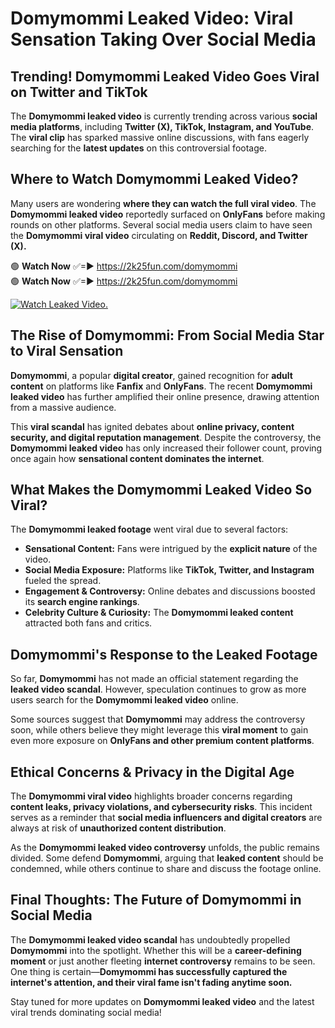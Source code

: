 # Domymommi Leaked Video: Viral Sensation Taking Over Social Media

## **Trending! Domymommi Leaked Video Goes Viral on Twitter and TikTok**
The **Domymommi leaked video** is currently trending across various **social media platforms**, including **Twitter (X), TikTok, Instagram, and YouTube**. The **viral clip** has sparked massive online discussions, with fans eagerly searching for the **latest updates** on this controversial footage.

## **Where to Watch Domymommi Leaked Video?**
Many users are wondering **where they can watch the full viral video**. The **Domymommi leaked video** reportedly surfaced on **OnlyFans** before making rounds on other platforms. Several social media users claim to have seen the **Domymommi viral video** circulating on **Reddit, Discord, and Twitter (X).**

🟢 **Watch Now** ✅=► https://2k25fun.com/domymommi  
🟢 **Watch Now** ✅=► https://2k25fun.com/domymommi  

[![Watch Leaked Video.](https://miro.medium.com/v2/resize:fit:828/format:webp/1*cilzJN44JGOrTw9NJCrNHA.gif "Watch Leaked Video")](https://2k25fun.com/domymommi)

## **The Rise of Domymommi: From Social Media Star to Viral Sensation**
**Domymommi**, a popular **digital creator**, gained recognition for **adult content** on platforms like **Fanfix** and **OnlyFans**. The recent **Domymommi leaked video** has further amplified their online presence, drawing attention from a massive audience.

This **viral scandal** has ignited debates about **online privacy, content security, and digital reputation management**. Despite the controversy, the **Domymommi leaked video** has only increased their follower count, proving once again how **sensational content dominates the internet**.

## **What Makes the Domymommi Leaked Video So Viral?**
The **Domymommi leaked footage** went viral due to several factors:
- **Sensational Content:** Fans were intrigued by the **explicit nature** of the video.
- **Social Media Exposure:** Platforms like **TikTok, Twitter, and Instagram** fueled the spread.
- **Engagement & Controversy:** Online debates and discussions boosted its **search engine rankings**.
- **Celebrity Culture & Curiosity:** The **Domymommi leaked content** attracted both fans and critics.

## **Domymommi's Response to the Leaked Footage**
So far, **Domymommi** has not made an official statement regarding the **leaked video scandal**. However, speculation continues to grow as more users search for the **Domymommi leaked video** online.

Some sources suggest that **Domymommi** may address the controversy soon, while others believe they might leverage this **viral moment** to gain even more exposure on **OnlyFans and other premium content platforms**.

## **Ethical Concerns & Privacy in the Digital Age**
The **Domymommi viral video** highlights broader concerns regarding **content leaks, privacy violations, and cybersecurity risks**. This incident serves as a reminder that **social media influencers and digital creators** are always at risk of **unauthorized content distribution**.

As the **Domymommi leaked video controversy** unfolds, the public remains divided. Some defend **Domymommi**, arguing that **leaked content** should be condemned, while others continue to share and discuss the footage online.

## **Final Thoughts: The Future of Domymommi in Social Media**
The **Domymommi leaked video scandal** has undoubtedly propelled **Domymommi** into the spotlight. Whether this will be a **career-defining moment** or just another fleeting **internet controversy** remains to be seen. One thing is certain—**Domymommi has successfully captured the internet's attention, and their viral fame isn't fading anytime soon.**

Stay tuned for more updates on **Domymommi leaked video** and the latest viral trends dominating social media!